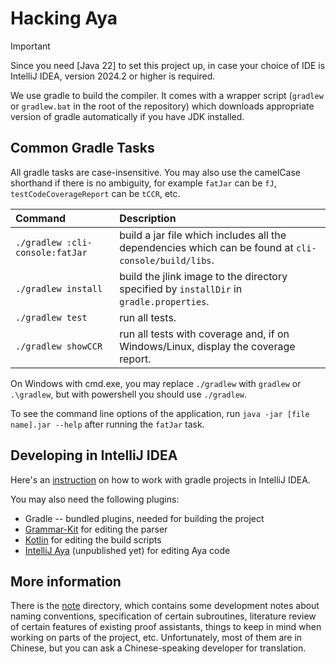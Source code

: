 # Hacking Aya

> [!IMPORTANT]
>
> Since you need [Java 22] to set this project up, in case your choice
> of IDE is IntelliJ IDEA, version 2024.2 or higher is required.

We use gradle to build the compiler. It comes with a wrapper script (`gradlew` or `gradlew.bat` in the root of the
repository) which downloads appropriate version of gradle automatically if you have JDK installed.

## Common Gradle Tasks

All gradle tasks are case-insensitive.
You may also use the camelCase shorthand if there is no ambiguity, for example `fatJar` can be `fJ`,
`testCodeCoverageReport` can be `tCCR`, etc.

| Command                         | Description                                                                                          |
|:--------------------------------|:-----------------------------------------------------------------------------------------------------|
| `./gradlew :cli-console:fatJar` | build a jar file which includes all the dependencies which can be found at `cli-console/build/libs`. |
| `./gradlew install`             | build the jlink image to the directory specified by `installDir` in `gradle.properties`.             |
| `./gradlew test`                | run all tests.                                                                                       |
| `./gradlew showCCR`             | run all tests with coverage and, if on Windows/Linux, display the coverage report.                   |

On Windows with cmd.exe, you may replace `./gradlew` with `gradlew` or `.\gradlew`,
but with powershell you should use `./gradlew`.

To see the command line options of the application, run `java -jar [file name].jar --help`
after running the `fatJar` task.

## Developing in IntelliJ IDEA

Here's an [instruction](https://www.jetbrains.com/help/idea/gradle.html)
on how to work with gradle projects in IntelliJ IDEA.

You may also need the following plugins:
+ Gradle -- bundled plugins, needed for building the project
+ [Grammar-Kit](https://plugins.jetbrains.com/plugin/6606) for editing the parser
+ [Kotlin](https://plugins.jetbrains.com/plugin/6954) for editing the build scripts
+ [IntelliJ Aya](https://github.com/aya-prover/intellij-aya) (unpublished yet) for editing Aya code

## More information

There is the [note](../note) directory, which contains some development notes about naming conventions,
specification of certain subroutines, literature review of certain features of existing proof assistants,
things to keep in mind when working on parts of the project, etc.
Unfortunately, most of them are in Chinese, but you can ask a Chinese-speaking developer for translation.
